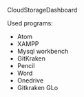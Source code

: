 CloudStorageDashboard

Used programs:
- Atom
- XAMPP
- Mysql workbench
- GitKraken
- Pencil
- Word
- Onedrive
- Gitkraken GLo
